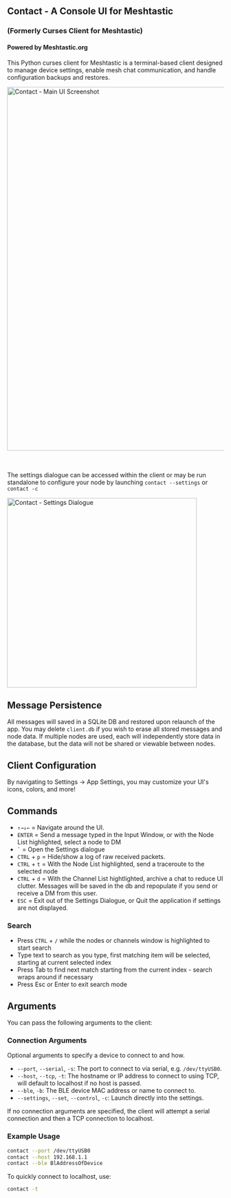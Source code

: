 ## Contact - A Console UI for Meshtastic
### (Formerly Curses Client for Meshtastic)

#### Powered by Meshtastic.org

This Python curses client for Meshtastic is a terminal-based client designed to manage device settings, enable mesh chat communication, and handle configuration backups and restores.


<img width="846" alt="Contact - Main UI Screenshot" src="https://github.com/user-attachments/assets/d2996bfb-2c6d-46a8-b820-92a9143375f4">

<br><br>
The settings dialogue can be accessed within the client or may be run standalone to configure your node by launching `contact --settings` or `contact -c`

<img width="441" alt="Contact - Settings Dialogue" src="https://github.com/user-attachments/assets/dd47f52a-d4d8-4e40-8001-9ea53d87f816" />

## Message Persistence 

All messages will saved in a SQLite DB and restored upon relaunch of the app.  You may delete `client.db` if you wish to erase all stored messages and node data.  If multiple nodes are used, each will independently store data in the database, but the data will not be shared or viewable between nodes.

## Client Configuration

By navigating to Settings -> App Settings, you may customize your UI's icons, colors, and more!

## Commands

- `↑→↓←` = Navigate around the UI.
- `ENTER` = Send a message typed in the Input Window, or with the Node List highlighted, select a node to DM
-  `` ` `` = Open the Settings dialogue
- `CTRL` + `p` = Hide/show a log of raw received packets.
- `CTRL` + `t` = With the Node List highlighted, send a traceroute to the selected node 
- `CTRL` + `d` = With the Channel List hightlighted, archive a chat to reduce UI clutter. Messages will be saved in the db and repopulate if you send or receive a DM from this user.
- `ESC` = Exit out of the Settings Dialogue, or Quit the application if settings are not displayed.

### Search
- Press `CTRL` + `/` while the nodes or channels window is highlighted to start search
- Type text to search as you type, first matching item will be selected, starting at current selected index
- Press Tab to find next match starting from the current index - search wraps around if necessary
- Press Esc or Enter to exit search mode

## Arguments

You can pass the following arguments to the client:

### Connection Arguments

Optional arguments to specify a device to connect to and how.

- `--port`, `--serial`, `-s`: The port to connect to via serial, e.g. `/dev/ttyUSB0`.
- `--host`, `--tcp`, `-t`: The hostname or IP address to connect to using TCP, will default to localhost if no host is passed.
- `--ble`, `-b`: The BLE device MAC address or name to connect to.
- `--settings`, `--set`, `--control`, `-c`: Launch directly into the settings.

If no connection arguments are specified, the client will attempt a serial connection and then a TCP connection to localhost.

### Example Usage

```sh
contact --port /dev/ttyUSB0
contact --host 192.168.1.1
contact --ble BlAddressOfDevice
```
To quickly connect to localhost, use:
```sh
contact -t
```